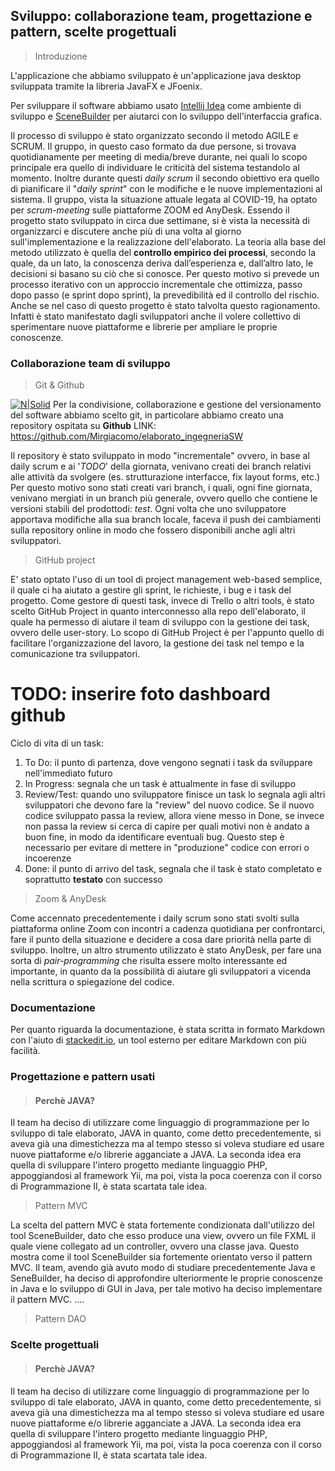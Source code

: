 ## Sviluppo: collaborazione team, progettazione e pattern, scelte progettuali

>Introduzione

L'applicazione che abbiamo sviluppato è un'applicazione java desktop sviluppata tramite la libreria JavaFX e JFoenix.

Per sviluppare il software abbiamo usato [Intellij Idea](https://www.jetbrains.com/idea/) come ambiente di sviluppo e [SceneBuilder](https://gluonhq.com/products/scene-builder/) per aiutarci con lo sviluppo dell'interfaccia grafica.

Il processo di sviluppo è stato organizzato secondo il metodo AGILE e SCRUM.
Il gruppo, in questo caso formato da due persone, si trovava quotidianamente per meeting di media/breve durante, nei quali lo scopo principale era quello di individuare le criticità del sistema testandolo al momento.
Inoltre durante questi *daily scrum* il secondo obiettivo era quello di pianificare il "*daily sprint*" con le modifiche e le nuove implementazioni al sistema.
Il gruppo, vista la situazione attuale legata al COVID-19, ha optato per *scrum-meeting* sulle piattaforme ZOOM ed AnyDesk.
Essendo il progetto stato sviluppato in circa due settimane, si è vista la necessità di organizzarci e discutere anche più di una volta al giorno sull'implementazione e la realizzazione dell'elaborato.
La teoria alla base del metodo utilizzato è quella del **controllo empirico dei processi**, secondo la quale, da un lato, la conoscenza deriva dall’esperienza e, dall’altro lato, le decisioni si basano su ciò che si conosce. Per questo motivo si prevede un processo iterativo con un approccio incrementale che ottimizza, passo dopo passo (e sprint dopo sprint), la prevedibilità ed il controllo del rischio.
Anche se nel caso di questo progetto è stato talvolta questo ragionamento.
Infatti è stato manifestato dagli sviluppatori anche il volere collettivo di sperimentare nuove piattaforme e librerie per ampliare le proprie conoscenze.

### Collaborazione team di sviluppo
> Git & Github

[![N|Solid](https://dpsvdv74uwwos.cloudfront.net/statics/img/drive/4mlufcgifby062lx9zsbpsuebeidold3k1n.jpeg)](https://nodesource.com/products/nsolid)
Per la condivisione, collaborazione e gestione del versionamento del software abbiamo scelto git,
in particolare abbiamo creato una repository ospitata su **Github** 
LINK: https://github.com/Mirgiacomo/elaborato_ingegneriaSW

Il repository è stato sviluppato in modo "incrementale" ovvero, in base al daily scrum e ai '*TODO*' della giornata, venivano creati dei branch relativi alle attività da svolgere (es. strutturazione interfacce, fix layout forms, etc.)
Per questo motivo sono stati creati vari branch, i quali, ogni fine giornata, venivano mergiati in un branch più generale, ovvero quello che contiene le versioni stabili del prodottodi: *test*.
Ogni volta che uno sviluppatore apportava modifiche alla sua branch locale, faceva il push dei
cambiamenti sulla repository online in modo che fossero disponibili anche agli altri sviluppatori.
>  GitHub project

E' stato optato l'uso di un tool di project management web-based semplice, il quale ci ha aiutato a gestire gli sprint, le richieste, i bug e i task del progetto.
Come gestore di questi task, invece di Trello o altri tools, è stato scelto GitHub Project in quanto interconnesso alla repo dell'elaborato, il quale ha permesso di aiutare il team di sviluppo con la gestione dei task, ovvero delle user-story.
Lo scopo di GitHub Project è per l'appunto quello di facilitare l'organizzazione del lavoro, la gestione dei task nel tempo e la comunicazione tra sviluppatori.

# TODO: inserire foto dashboard github

Ciclo di vita di un task:
1. To Do: il punto di partenza, dove vengono segnati i task da sviluppare nell'immediato futuro
2. In Progress: segnala che un task è attualmente in fase di sviluppo
3. Review/Test: quando uno sviluppatore finisce un task lo segnala agli altri sviluppatori che devono fare la "review" del nuovo codice. Se il nuovo codice sviluppato passa la review, allora viene messo in Done, se invece non passa la review si cerca di capire per quali motivi non è andato a buon fine, in modo da identificare eventuali bug.
Questo step è necessario per evitare di mettere in "produzione" codice con errori o
incoerenze
4. Done: il punto di arrivo del task, segnala che il task è stato completato e soprattutto **testato** con successo

> Zoom & AnyDesk

Come accennato precedentemente i daily scrum sono stati svolti sulla piattaforma online Zoom con incontri a cadenza quotidiana per confrontarci, fare il punto della situazione e decidere a cosa dare priorità nella parte di sviluppo.
Inoltre, un altro strumento utilizzato è stato AnyDesk, per fare una sorta di *pair-programming* che risulta essere molto interessante ed importante, in quanto da la possibilità di aiutare gli sviluppatori a vicenda nella scrittura o spiegazione del codice.

### Documentazione
Per quanto riguarda la documentazione, è stata scritta in formato Markdown con l'aiuto di [stackedit.io](https://stackedit.io/app#), un tool esterno per editare Markdown con più facilità. 


### Progettazione e pattern usati
> #### Perchè JAVA?
Il team ha deciso di utilizzare come linguaggio di programmazione per lo sviluppo di tale elaborato, JAVA in quanto, come detto precedentemente, si aveva già una dimestichezza ma al tempo stesso si voleva studiare ed usare nuove piattaforme e/o librerie agganciate a JAVA.
La seconda idea era quella di sviluppare l'intero progetto mediante linguaggio PHP, appoggiandosi al framework Yii, ma poi, vista la poca coerenza con il corso di Programmazione II, è stata scartata tale idea.

> Pattern MVC

La scelta del pattern MVC è stata fortemente condizionata dall'utilizzo del tool SceneBuilder, dato che esso produce una view, ovvero un file FXML il quale viene collegato ad un controller, ovvero una classe java.
Questo mostra come il tool SceneBuilder sia fortemente orientato verso il pattern MVC.
Il team, avendo già avuto modo di studiare precedentemente Java e SeneBuilder, ha deciso di approfondire ulteriormente le proprie conoscenze in Java e lo sviluppo di GUI in Java, per tale motivo ha deciso implementare il pattern MVC.
....

> Pattern DAO

### Scelte progettuali

> #### Perchè JAVA?
Il team ha deciso di utilizzare come linguaggio di programmazione per lo sviluppo di tale elaborato, JAVA in quanto, come detto precedentemente, si aveva già una dimestichezza ma al tempo stesso si voleva studiare ed usare nuove piattaforme e/o librerie agganciate a JAVA.
La seconda idea era quella di sviluppare l'intero progetto mediante linguaggio PHP, appoggiandosi al framework Yii, ma poi, vista la poca coerenza con il corso di Programmazione II, è stata scartata tale idea.


